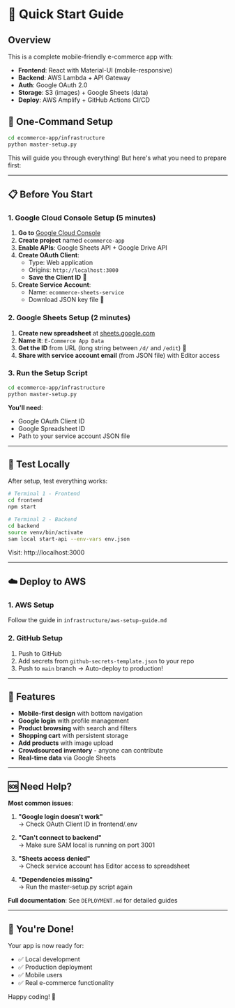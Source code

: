 # 🚀 Quick Start Guide

## Overview
This is a complete mobile-friendly e-commerce app with:
- **Frontend**: React with Material-UI (mobile-responsive)
- **Backend**: AWS Lambda + API Gateway  
- **Auth**: Google OAuth 2.0
- **Storage**: S3 (images) + Google Sheets (data)
- **Deploy**: AWS Amplify + GitHub Actions CI/CD

## 🎯 One-Command Setup

```bash
cd ecommerce-app/infrastructure
python master-setup.py
```

This will guide you through everything! But here's what you need to prepare first:

---

## 📋 Before You Start

### 1. Google Cloud Console Setup (5 minutes)

1. **Go to** [Google Cloud Console](https://console.cloud.google.com)
2. **Create project** named `ecommerce-app`
3. **Enable APIs**: Google Sheets API + Google Drive API
4. **Create OAuth Client**:
   - Type: Web application
   - Origins: `http://localhost:3000`
   - **Save the Client ID** 📝
5. **Create Service Account**:
   - Name: `ecommerce-sheets-service`
   - Download JSON key file 📁

### 2. Google Sheets Setup (2 minutes)

1. **Create new spreadsheet** at [sheets.google.com](https://sheets.google.com)
2. **Name it**: `E-Commerce App Data`
3. **Get the ID** from URL (long string between `/d/` and `/edit`) 📝
4. **Share with service account email** (from JSON file) with Editor access

### 3. Run the Setup Script

```bash
cd ecommerce-app/infrastructure
python master-setup.py
```

**You'll need**:
- Google OAuth Client ID
- Google Spreadsheet ID  
- Path to your service account JSON file

---

## 🧪 Test Locally

After setup, test everything works:

```bash
# Terminal 1 - Frontend
cd frontend
npm start

# Terminal 2 - Backend  
cd backend
source venv/bin/activate
sam local start-api --env-vars env.json
```

Visit: http://localhost:3000

---

## ☁️ Deploy to AWS

### 1. AWS Setup
Follow the guide in `infrastructure/aws-setup-guide.md`

### 2. GitHub Setup
1. Push to GitHub
2. Add secrets from `github-secrets-template.json` to your repo
3. Push to `main` branch → Auto-deploy to production!

---

## 📱 Features

- **Mobile-first design** with bottom navigation
- **Google login** with profile management
- **Product browsing** with search and filters
- **Shopping cart** with persistent storage
- **Add products** with image upload
- **Crowdsourced inventory** - anyone can contribute
- **Real-time data** via Google Sheets

---

## 🆘 Need Help?

**Most common issues**:

1. **"Google login doesn't work"**  
   → Check OAuth Client ID in frontend/.env

2. **"Can't connect to backend"**  
   → Make sure SAM local is running on port 3001

3. **"Sheets access denied"**  
   → Check service account has Editor access to spreadsheet

4. **"Dependencies missing"**  
   → Run the master-setup.py script again

**Full documentation**: See `DEPLOYMENT.md` for detailed guides

---

## 🎉 You're Done!

Your app is now ready for:
- ✅ Local development
- ✅ Production deployment
- ✅ Mobile users
- ✅ Real e-commerce functionality

Happy coding! 🚀